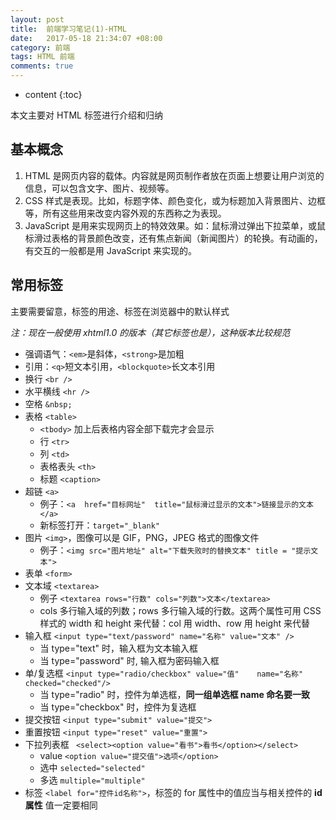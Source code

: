 ```yaml
---
layout: post
title:  前端学习笔记(1)-HTML
date:   2017-05-18 21:34:07 +08:00
category: 前端
tags: HTML 前端
comments: true
---
```


* content
{:toc}

本文主要对 HTML 标签进行介绍和归纳






## 基本概念

1. HTML 是网页内容的载体。内容就是网页制作者放在页面上想要让用户浏览的信息，可以包含文字、图片、视频等。
2. CSS 样式是表现。比如，标题字体、颜色变化，或为标题加入背景图片、边框等，所有这些用来改变内容外观的东西称之为表现。
3. JavaScript 是用来实现网页上的特效效果。如：鼠标滑过弹出下拉菜单，或鼠标滑过表格的背景颜色改变，还有焦点新闻（新闻图片）的轮换。有动画的，有交互的一般都是用 JavaScript 来实现的。


## 常用标签

主要需要留意，标签的用途、标签在浏览器中的默认样式

*注：现在一般使用 xhtml1.0 的版本（其它标签也是），这种版本比较规范*

- 强调语气：`<em>`是斜体，`<strong>`是加粗
- 引用：`<q>`短文本引用，`<blockquote>`长文本引用
- 换行 `<br />`
- 水平横线 `<hr />`
- 空格 `&nbsp;`
- 表格 `<table>`
    - `<tbody>` 加上后表格内容全部下载完才会显示
    - 行 `<tr>`
    - 列 `<td>`
    - 表格表头 `<th>`
    - 标题 `<caption>`
- 超链 `<a>`
    - 例子：`<a  href="目标网址"  title="鼠标滑过显示的文本">链接显示的文本</a>`
    - 新标签打开：`target="_blank"`
- 图片 `<img>`，图像可以是 GIF，PNG，JPEG 格式的图像文件
    - 例子：`<img src="图片地址" alt="下载失败时的替换文本" title = "提示文本">`
- 表单 `<form>`
- 文本域 `<textarea>`
    - 例子 `<textarea rows="行数" cols="列数">文本</textarea>`
    - cols 多行输入域的列数；rows 多行输入域的行数。这两个属性可用 CSS 样式的 width 和 height 来代替：col 用 width、row 用 height 来代替
- 输入框 `<input type="text/password" name="名称" value="文本" />`
    - 当 type="text" 时，输入框为文本输入框
    - 当 type="password" 时, 输入框为密码输入框
- 单/复选框 `<input type="radio/checkbox" value="值"    name="名称"   checked="checked"/>`
    - 当 type="radio" 时，控件为单选框，**同一组单选框 name 命名要一致**
    - 当 type="checkbox" 时，控件为复选框
- 提交按钮 `<input type="submit" value="提交">`
- 重置按钮 `<input type="reset" value="重置">`
- 下拉列表框  ` <select><option value="看书">看书</option></select>`
    - value  `<option value="提交值">选项</option>`
    - 选中 `selected="selected"`
    - 多选 `multiple="multiple"`
- 标签 `<label for="控件id名称">`，标签的 for 属性中的值应当与相关控件的 **id 属性** 值一定要相同
